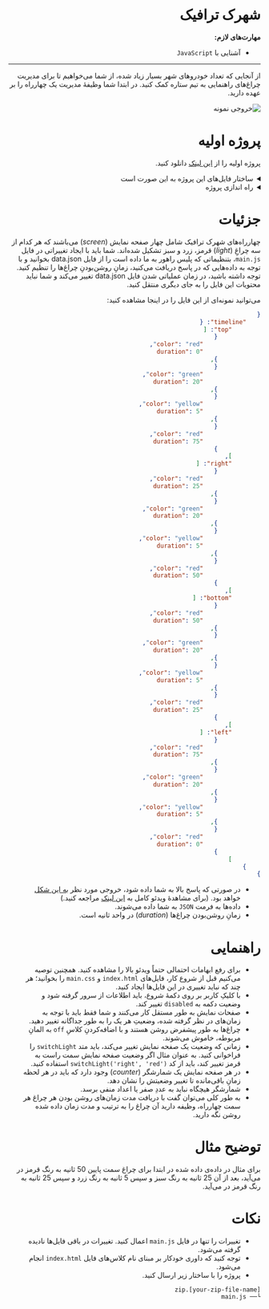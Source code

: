 <div dir="rtl">

# شهرک ترافیک

**مهارت‌های لازم:**

+ آشنایی با `JavaScript`

---

از آنجایی که تعداد خودروهای شهر بسیار زیاد شده، از شما می‌خواهیم تا برای مدیریت چراغ‌های راهنمایی به تیم ستاره کمک کنید. در ابتدا شما وظیفۀ مدیریت یک چهارراه را بر عهده دارید.

![خروجی نمونه](https://www.dropbox.com/s/v1ld5eqzb80vptc/problem05.jpg?dl=1)

# پروژه اولیه

پروژه اولیه را از [این لینک](https://quera.ir/contest/assignments/28171/download_problem_initial_project/94217) دانلود کنید.

<details class="blue">
<summary>ساختار فایل‌های این پروژه به این صورت است</summary>
```
initialProject05.zip
├── fonts
│   ├── samim-bold.ttf
│   ├── samim-medium.ttf
│   └── samim.ttf
├── data.json
├── index.html
├── main.js
├── main.css
└── traffic.js
```

</details>

<details class="pink">
<summary>راه اندازی پروژه</summary>

+ ابتدا پروژه‌ی اولیه را دانلود و از حالت فشرده خارج کنید.
+ سپس فایل `index.html` را در مرورگر خود باز کنید.

</details>

# جزئیات

چهارراه‌های شهرک ترافیک شامل چهار صفحه نمایش (_screen_) می‌باشند که هر کدام از سه چراغِ (_light_) قرمز، زرد و سبز تشکیل شده‌اند. شما باید با ایجاد تغییراتی در فایل `main.js`، بتنظیماتی که پلیس راهور به ما داده است را از فایل data.json بخوانید و با توجه به داده‌هایی که در پاسخ دریافت می‌کنید، زمانِ روشن‌بودنِ چراغ‌ها را تنظیم کنید. توجه داشته باشید، در زمان عملیاتی شدن فایل data.json تغییر می‌کند و شما نباید محتویات این فایل را به جای دیگری منتقل کنید.

می‌توانید نمونه‌ای از این فایل را در اینجا مشاهده کنید:

```json
{
    "timeline": {
        "top": [
            {
                "color": "red",
                "duration": 0
            },
            {
                "color": "green",
                "duration": 20
            },
            {
                "color": "yellow",
                "duration": 5
            },
            {
                "color": "red",
                "duration": 75
            }
        ],
        "right": [
            {
                "color": "red",
                "duration": 25
            },
            {
                "color": "green",
                "duration": 20
            },
            {
                "color": "yellow",
                "duration": 5
            },
            {
                "color": "red",
                "duration": 50
            }
        ],
        "bottom": [
            {
                "color": "red",
                "duration": 50
            },
            {
                "color": "green",
                "duration": 20
            },
            {
                "color": "yellow",
                "duration": 5
            },
            {
                "color": "red",
                "duration": 25
            }
        ],
        "left": [
            {
                "color": "red",
                "duration": 75
            },
            {
                "color": "green",
                "duration": 20
            },
            {
                "color": "yellow",
                "duration": 5
            },
            {
                "color": "red",
                "duration": 0
            }
        ]
    }
}
```

- در صورتی که پاسخ بالا به شما داده شود، خروجی مورد نظر [به این شکل](https://www.dropbox.com/s/frp0oviyl7ow3if/problem05%28timelapse%29.mp4?dl=0) خواهد بود.
(برای مشاهدۀ ویدئو کامل به [این لینک](https://www.dropbox.com/s/usduvc9692dh0k8/problem05.mp4?dl=0) مراجعه کنید.)
- داده‌ها به فرمت `JSON` به شما داده می‌شوند.
- زمانِ روشن‌بودن چراغ‌ها (_duration_) در واحد ثانیه است.

# راهنمایی

- برای رفع ابهامات احتمالی حتماً ویدئو بالا را مشاهده کنید. همچنین توصیه می‌کنیم قبل از شروع کار، فایل‌های `index.html` و `main.css` را بخوانید؛ هر چند که نباید تغییری در این فایل‌ها ایجاد کنید.
- با کلیکِ کاربر بر روی دکمۀ شروع، باید اطلاعات از سرور گرفته شود و وضعیت دکمه به `disabled` تغییر کند.
- صفحات نمایش به طور مستقل کار می‌کنند و شما فقط باید با توجه به زمان‌های در نظر گرفته شده، وضعیتِ هر یک را به طور جداگانه تغییر دهید.
- چراغ‌ها به طور پیشفرض روشن هستند و با اضافه‌کردنِ کلاسِ `off` به المانِ مربوطه، خاموش می‌شوند.
- زمانی که وضعیت یک صفحه نمایش تغییر می‌کند، باید متد `switchLight` را فراخوانی کنید. به عنوان مثال اگر وضعیت صفحه نمایش سمت راست به قرمز تغییر کند، باید از کد `switchLight('right', 'red')` استفاده کنید.
- در هر صفحه نمایش یک شمارشگر (_counter_) وجود دارد که باید در هر لحظه زمانِ باقی‌مانده تا تغییر وضعیتش را نشان دهد.
- شمارشگر هیچگاه نباید به عددِ صفر یا اعداد منفی برسد.
- به طور کلی می‌توان گفت با دریافت مدت زمان‌های روشن بودن هر چراغ هر سمت چهارراه، وظیفه دارید آن چراغ را به ترتیب و مدت زمان داده شده روشن نگه دارید. 

# توضیح مثال

برای مثال در داده‌ی داده شده در ابتدا برای چراغ سمت پایین 50 ثانیه به رنگ قرمز در می‌آید، بعد از آن 25 ثانیه به رنگ سبز و سپس 5 ثانیه به رنگ زرد و سپس 25 ثانیه به رنگ قرمز در می‌آید.

# نکات

+ تغییرات را تنها در فایل `main.js` اعمال کنید. تغییرات در باقی فایل‌ها نادیده گرفته می‌شود.
+ توجه کنید که داوری خودکار بر مبنای نام کلاس‌های فایل `index.html` انجام می‌شود.
+ پروژه را با ساختار زیر ارسال کنید.

```
[your-zip-file-name].zip
└── main.js
```

</div>
